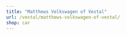 ```yaml
---
title: "Matthews Volkswagen of Vestal"
url: /vestal/matthews-volkswagen-of-vestal/
shop: car
---
```

